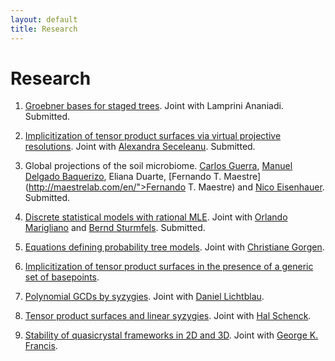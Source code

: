```yaml
---
layout: default
title: Research
---
```


# Research

1. [Groebner bases for staged trees](https://arxiv.org/abs/1910.02721). Joint with Lamprini Ananiadi. Submitted.

1. [Implicitization of tensor product surfaces via virtual projective resolutions](https://arxiv.org/abs/1908.02086).
   Joint with [Alexandra Seceleanu](https://www.math.unl.edu/~aseceleanu2/). Submitted.
   
1. Global projections of the soil microbiome. [Carlos Guerra](https://scholar.google.pt/citations?user=0stRyvUAAAAJ&hl=en), [Manuel Delgado Baquerizo](https://scholar.google.com/citations?user=oxRf6bEAAAAJ&hl=en), Eliana Duarte, [Fernando T. Maestre](http://maestrelab.com/en/">Fernando T. Maestre)
and [Nico Eisenhauer](https://www.idiv.de/en/groups_and_people/employees/details/eshow/eisenhauer_nico.html). Submitted.

1. [Discrete statistical models with rational MLE](https://arxiv.org/abs/1903.06110). Joint with [Orlando Marigliano](https://orlandomarigliano.wordpress.com)
and [Bernd Sturmfels](https://math.berkeley.edu/~bernd/). Submitted.

1. [Equations defining probability tree models](https://www.sciencedirect.com/science/article/abs/pii/S0747717119300379). Joint with [Christiane Gorgen](https://sites.google.com/view/goergen). 

1. [Implicitization of tensor product surfaces in the presence of a generic set of basepoints](https://arxiv.org/abs/1610.03820).

1. [Polynomial GCDs by syzygies](https://ieeexplore.ieee.org/document/7829593). Joint with [Daniel Lichtblau](https://community.wolfram.com/web/danl).

1. [Tensor product surfaces and linear syzygies](https://arxiv.org/abs/1402.6751). Joint with [Hal Schenck](https://orion.math.iastate.edu/hschenck/).

1. [Stability of quasicrystal frameworks in 2D and 3D](http://new.math.uiuc.edu/quasistable/DuarteFrancisSeville1may13.pdf). Joint with [George K. Francis](http://new.math.uiuc.edu).



